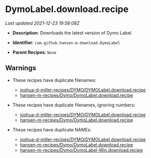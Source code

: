 # DymoLabel.download.recipe

_Last updated 2021-12-23 19:58:08Z_

- **Description**: Downloads the latest version of Dymo Label.

- **Identifier**: `com.github.hansen-m.download.DymoLabel`

- **Parent Recipes**: `None`

## Warnings

- These recipes have duplicate filenames:
    - [joshua-d-miller-recipes/DYMO/DYMOLabel.download.recipe](/autopkg-dupe-tracker/joshua-d-miller-recipes/DYMO/DYMOLabel.download.recipe)
    - [hansen-m-recipes/Dymo/DymoLabel.download.recipe](/autopkg-dupe-tracker/hansen-m-recipes/Dymo/DymoLabel.download.recipe)

- These recipes have duplicate filenames, ignoring numbers:
    - [joshua-d-miller-recipes/DYMO/DYMOLabel.download.recipe](/autopkg-dupe-tracker/joshua-d-miller-recipes/DYMO/DYMOLabel.download.recipe)
    - [hansen-m-recipes/Dymo/DymoLabel.download.recipe](/autopkg-dupe-tracker/hansen-m-recipes/Dymo/DymoLabel.download.recipe)

- These recipes have duplicate NAMEs:
    - [joshua-d-miller-recipes/DYMO/DYMOLabel.download.recipe](/autopkg-dupe-tracker/joshua-d-miller-recipes/DYMO/DYMOLabel.download.recipe)
    - [hansen-m-recipes/Dymo/DymoLabel.download.recipe](/autopkg-dupe-tracker/hansen-m-recipes/Dymo/DymoLabel.download.recipe)
    - [hansen-m-recipes/Dymo/DymoLabel-Win.download.recipe](/autopkg-dupe-tracker/hansen-m-recipes/Dymo/DymoLabel-Win.download.recipe)